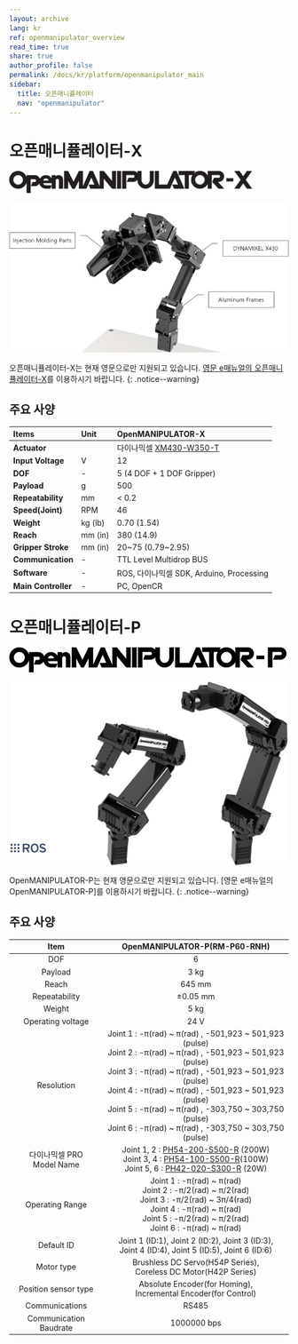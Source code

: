```yaml
---
layout: archive
lang: kr
ref: openmanipulator_overview
read_time: true
share: true
author_profile: false
permalink: /docs/kr/platform/openmanipulator_main
sidebar:
  title: 오픈매니퓰레이터
  nav: "openmanipulator"
---
```


# 오픈매니퓰레이터-X

![](/assets/images/platform/openmanipulator_x/OpenManipulator.resized.png)

![](/assets/images/platform/openmanipulator_x/OpenManipulator_Introduction.resized.jpg)

오픈매니퓰레이터-X는 현재 영문으로만 지원되고 있습니다. [영문 e매뉴얼의 오픈매니퓰레이터-X]를 이용하시기 바랍니다.
{: .notice--warning}

[영문 e매뉴얼의 오픈매니퓰레이터-X]: /docs/en/platform/openmanipulator_x/overview/


## 주요 사양

| Items               | Unit    | OpenMANIPULATOR-X                                     |
|:--------------------|:--------|:------------------------------------------------------|
| **Actuator**        |         | 다이나믹셀 [XM430-W350-T](/docs/en/dxl/x/xm430-w350/) |
| **Input Voltage**   | V       | 12                                                    |
| **DOF**             | -       | 5 (4 DOF + 1 DOF Gripper)                             |
| **Payload**         | g       | 500                                                   |
| **Repeatability**   | mm      | < 0.2                                                 |
| **Speed(Joint)**    | RPM     | 46                                                    |
| **Weight**          | kg (lb) | 0.70  (1.54)                                          |
| **Reach**           | mm (in) | 380   (14.9)                                          |
| **Gripper Stroke**  | mm (in) | 20~75 (0.79~2.95)                                     |
| **Communication**   | -       | TTL Level Multidrop BUS                               |
| **Software**        | -       | ROS, 다이나믹셀 SDK, Arduino, Processing              |
| **Main Controller** | -       | PC, OpenCR                                            |

# 오픈매니퓰레이터-P

![](/assets/images/platform/openmanipulator_p/logo.png)  

<img src="/assets/images/platform/openmanipulator_p/product_img.png" width="1250">  


OpenMANIPULATOR-P는 현재 영문으로만 지원되고 있습니다. [영문 e매뉴얼의 OpenMANIPULATOR-P]를 이용하시기 바랍니다.
{: .notice--warning}

[영문 e매뉴얼의 오픈매니퓰레이터-P]: /docs/en/platform/openmanipulator_p/overview/


## 주요 사양

|              Item              |                                                                                                                                                                                        OpenMANIPULATOR-P(RM-P60-RNH)                                                                                                                                                                                        |
|:------------------------------:|:------------------------------------------------------------------------------------------------------------------------------------------------------------------------------------------------------------------------------------------------------------------------------------------------------------------------------------------------------------------------------------------------------------:|
|              DOF               |                                                                                                                                                                                                      6                                                                                                                                                                                                       |
|            Payload             |                                                                                                                                                                                                     3 kg                                                                                                                                                                                                     |
|             Reach              |                                                                                                                                                                                                    645 mm                                                                                                                                                                                                    |
|         Repeatability          |                                                                                                                                                                                                   ±0.05 mm                                                                                                                                                                                                   |
|             Weight             |                                                                                                                                                                                                     5 kg                                                                                                                                                                                                     |
|       Operating voltage        |                                                                                                                                                                                                     24 V                                                                                                                                                                                                     |
|           Resolution           | Joint 1 : -&pi;(rad) ~ &pi;(rad) , -501,923 ~ 501,923 (pulse)<br />Joint 2 : -&pi;(rad) ~ &pi;(rad) , -501,923 ~ 501,923 (pulse)<br />Joint 3 : -&pi;(rad) ~ &pi;(rad) , -501,923 ~ 501,923 (pulse)<br />Joint 4 : -&pi;(rad) ~ &pi;(rad) , -501,923 ~ 501,923 (pulse)<br />Joint 5 : -&pi;(rad) ~ &pi;(rad) , -303,750 ~ 303,750 (pulse)<br />Joint 6 : -&pi;(rad) ~ &pi;(rad) , -303,750 ~ 303,750 (pulse) |
| 다이나믹셀 PRO<br />Model Name |                                                                              Joint 1, 2 : [PH54-200-S500-R](/docs/en/dxl/p/ph54-200-s500-r/) (200W)<br />Joint 3, 4 : [PH54-100-S500-R](/docs/en/dxl/p/ph54-100-s500-r/)(100W)<br />Joint 5, 6 : [PH42-020-S300-R](/docs/en/dxl/p/ph42-020-s300-r/) (20W)                                                                               |
|        Operating Range         |                                                                                 Joint 1 : -&pi;(rad) ~ &pi;(rad)<br />Joint 2 : -&pi;/2(rad) ~ &pi;/2(rad)<br />Joint 3 : -&pi;/2(rad) ~ 3&pi;/4(rad)<br />Joint 4 : -&pi;(rad) ~ &pi;(rad)<br />Joint 5 : -&pi;/2(rad) ~ &pi;/2(rad)<br />Joint 6 : -&pi;(rad) ~ &pi;(rad)                                                                                  |
|           Default ID           |                                                                                                                                                     Joint 1 (ID:1), Joint 2 (ID:2), Joint 3 (ID:3),<br />Joint 4 (ID:4), Joint 5 (ID:5), Joint 6 (ID:6)                                                                                                                                                      |
|           Motor type           |                                                                                                                                                                     Brushless DC Servo(H54P Series),<br />Coreless DC Motor(H42P Series)                                                                                                                                                                     |
|      Position sensor type      |                                                                                                                                                                     Absolute Encoder(for Homing),<br />Incremental Encoder(for Control)                                                                                                                                                                      |
|         Communications         |                                                                                                                                                                                                    RS485                                                                                                                                                                                                     |
|     Communication Baudrate     |                                                                                                                                                                                                 1000000 bps                                                                                                                                                                                                  |

